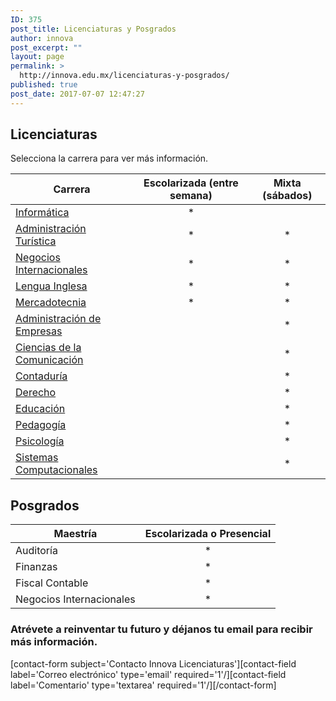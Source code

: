 ```yaml
---
ID: 375
post_title: Licenciaturas y Posgrados
author: innova
post_excerpt: ""
layout: page
permalink: >
  http://innova.edu.mx/licenciaturas-y-posgrados/
published: true
post_date: 2017-07-07 12:47:27
---
```

## Licenciaturas

Selecciona la carrera para ver más información.

Carrera | Escolarizada (entre semana) | Mixta (sábados)
--|:--:|:--:
<a href="http://innova.edu.mx/licenciatura-en-informatica/">Informática</a> | * |
<a href="http://innova.edu.mx/licenciatura-en-administracion-turistica/">Administración Turística</a> | * | *
<a href="http://innova.edu.mx/licenciatura-en-negocios-internacionales/">Negocios Internacionales</a> | * | *
<a href="http://innova.edu.mx/licenciatura-en-lengua-inglesa/">Lengua Inglesa</a> | * | *
<a href="http://innova.edu.mx/licenciatura-en-mercadotecnia/">Mercadotecnia</a> | * | *
<a href="http://innova.edu.mx/licenciatura-en-administracion-de-empresas/">Administración de Empresas</a> | | *
<a href="http://innova.edu.mx/licenciatura-en-ciencias-de-la-comunicacion/">Ciencias de la Comunicación</a> | | *
<a href="http://innova.edu.mx/licenciatura-en-contaduria/">Contaduría</a> | | *
<a href="http://innova.edu.mx/licenciatura-en-derecho/">Derecho</a> | | *
<a href="http://innova.edu.mx/licenciatura-en-educacion/">Educación</a> | | *
<a href="http://innova.edu.mx/licenciatura-en-pedagogia/">Pedagogía</a> | | *
<a href="http://innova.edu.mx/licenciatura-en-psicologia/">Psicología</a> | | *
<a href="http://innova.edu.mx/licenciatura-en-sistemas-computacionales/">Sistemas Computacionales</a> | | *

## Posgrados

Maestría | Escolarizada o Presencial
---|:---:
Auditoría | *
Finanzas | *
Fiscal Contable | *
Negocios Internacionales | *

### **Atrévete a reinventar tu futuro** y déjanos tu email para recibir más información.

 [contact-form subject='Contacto Innova Licenciaturas'][contact-field label='Correo electrónico' type='email' required='1'/][contact-field label='Comentario' type='textarea' required='1'/][/contact-form]